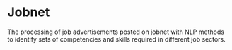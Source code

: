 # Jobnet

The processing of job advertisements posted on jobnet with NLP methods to identify sets of competencies and skills required in different job sectors.
